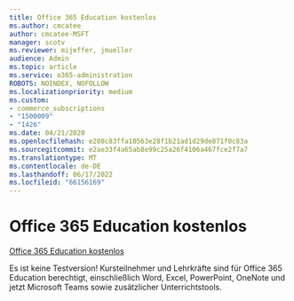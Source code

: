 ```yaml
---
title: Office 365 Education kostenlos
ms.author: cmcatee
author: cmcatee-MSFT
manager: scotv
ms.reviewer: mijeffer, jmueller
audience: Admin
ms.topic: article
ms.service: o365-administration
ROBOTS: NOINDEX, NOFOLLOW
ms.localizationpriority: medium
ms.custom:
- commerce_subscriptions
- "1500009"
- "1426"
ms.date: 04/21/2020
ms.openlocfilehash: e208c83ffa10563e28f1b21ad1d29de871f0c83a
ms.sourcegitcommit: e2ae33f4a65ab8e99c25a26f4106a467fce2f7a7
ms.translationtype: MT
ms.contentlocale: de-DE
ms.lasthandoff: 06/17/2022
ms.locfileid: "66156169"
---
```

# <a name="office-365-education-for-free"></a>Office 365 Education kostenlos

[Office 365 Education kostenlos](https://products.office.com/student/office-in-education?ms.officeurl=students)
  
Es ist keine Testversion! Kursteilnehmer und Lehrkräfte sind für Office 365 Education berechtigt, einschließlich Word, Excel, PowerPoint, OneNote und jetzt Microsoft Teams sowie zusätzlicher Unterrichtstools.
